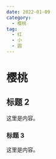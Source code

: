 ```yaml
---
date: 2022-01-09
category:
  - 樱桃
tag:
  - 红
  - 小
  - 圆
---
```


# 樱桃

## 标题 2

这里是内容。

### 标题 3

这里是内容。

